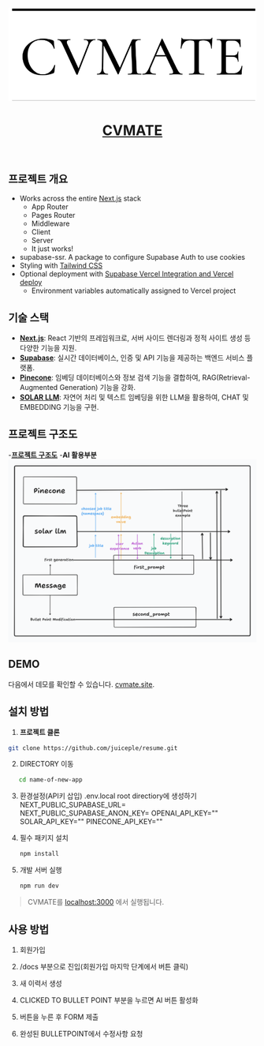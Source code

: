 # <a href="https://www.cvmate.site/">
  <img alt="CVMATE LOGO" src="./public/images/resume.png">
  <h1 align="center">CVMATE</h1>
</a>
<br/>

## 프로젝트 개요
- Works across the entire [Next.js](https://nextjs.org) stack
  - App Router
  - Pages Router
  - Middleware
  - Client
  - Server
  - It just works!
- supabase-ssr. A package to configure Supabase Auth to use cookies
- Styling with [Tailwind CSS](https://tailwindcss.com)
- Optional deployment with [Supabase Vercel Integration and Vercel deploy](#deploy-your-own)
  - Environment variables automatically assigned to Vercel project

## 기술 스택

- **[Next.js](https://nextjs.org/)**: React 기반의 프레임워크로, 서버 사이드 렌더링과 정적 사이트 생성 등 다양한 기능을 지원.
- **[Supabase](https://supabase.com/)**: 실시간 데이터베이스, 인증 및 API 기능을 제공하는 백엔드 서비스 플랫폼.
- **[Pinecone](https://www.pinecone.io/)**: 임베딩 데이터베이스와 정보 검색 기능을 결합하여, RAG(Retrieval-Augmented Generation) 기능을 강화.
- **[SOLAR LLM](https://ko.upstage.ai/)**: 자연어 처리 및 텍스트 임베딩을 위한 LLM을 활용하여, CHAT 및 EMBEDDING 기능을 구현.

## 프로젝트 구조도
-**[프로젝트 구조도](https://www.tldraw.com/s/v2_c_6OIL_xyhLqdY8hOVt9tLB?d=v-3717.-2261.10707.5631.owtTHk2bAUkSlG696SNMj)**
-**AI 활용부분**
<img alt="CVMATE LOGO" src="./public/images/AISTRUCTURE.png">

## DEMO

다음에서 데모를 확인할 수 있습니다. [cvmate.site](https://www.cvmate.site/).

## 설치 방법

1. **프로젝트 클론**

```bash
git clone https://github.com/juiceple/resume.git
```

2. DIRECTORY 이동

```bash
   cd name-of-new-app
```

3. 환경설정(API키 삽입)
   .env.local root directiory에 생성하기
   NEXT_PUBLIC_SUPABASE_URL= 
   NEXT_PUBLIC_SUPABASE_ANON_KEY=
   OPENAI_API_KEY=""
   SOLAR_API_KEY=""
   PINECONE_API_KEY=""

4. 필수 패키지 설치
   ```bash
   npm install
   ```

5. 개발 서버 실행
   ```bash
   npm run dev
   ```

>CVMATE를 [localhost:3000](http://localhost:3000/) 에서 실행됩니다.

## 사용 방법
1. 회원가입

2. /docs 부분으로 진입(회원가입 마지막 단계에서 버튼 클릭)

3. 새 이력서 생성

4. CLICKED TO BULLET POINT 부분을 누르면 AI 버튼 활성화

5. 버튼을 누른 후 FORM 제출

6. 완성된 BULLETPOINT에서 수정사항 요청